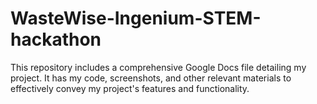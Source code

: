# WasteWise-Ingenium-STEM-hackathon
This repository includes a comprehensive Google Docs file detailing my project. It has my code, screenshots, and other relevant materials to effectively convey my project's features and functionality.
